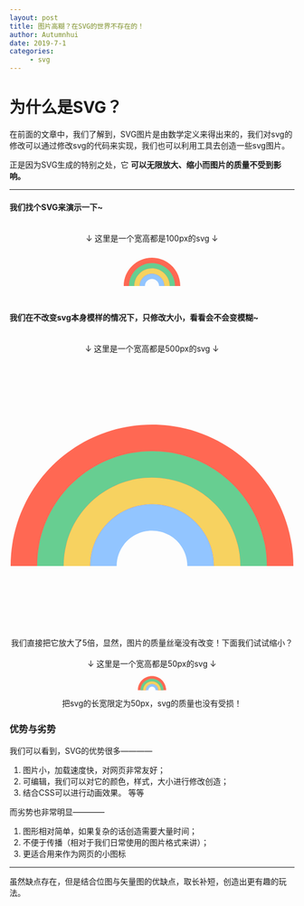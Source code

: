 ```yaml
---
layout: post
title: 图片高糊？在SVG的世界不存在的！
author: Autumnhui
date: 2019-7-1
categories:
     - svg
---
```


# 为什么是SVG？

在前面的文章中，我们了解到，SVG图片是由数学定义来得出来的，我们对svg的修改可以通过修改svg的代码来实现，我们也可以利用工具去创造一些svg图片。

正是因为SVG生成的特别之处，它 **可以无限放大、缩小而图片的质量不受到影响。**

---

#### 我们找个SVG来演示一下~
<br>

<center> ↓ 这里是一个宽高都是100px的svg ↓<br>
<svg height="100px" viewBox="0 -128 512 512" width="100px" xmlns="http://www.w3.org/2000/svg"><path d="m256 0c-141.386719 0-256 114.613281-256 256h160c0-53.019531 42.980469-96 96-96s96 42.980469 96 96h160c0-141.386719-114.613281-256-256-256zm0 0" fill="#ff6853"/><path d="m256 48c-114.820312.132812-207.867188 93.179688-208 208h48c0-88.367188 71.632812-160 160-160s160 71.632812 160 160h48c-.132812-114.820312-93.179688-207.867188-208-208zm0 0" fill="#67ce91"/><path d="m256 96c-88.324219.097656-159.902344 71.675781-160 160h48c0-61.855469 50.144531-112 112-112s112 50.144531 112 112h48c-.097656-88.324219-71.675781-159.902344-160-160zm0 0" fill="#f7d260"/><path d="m256 144c-61.824219.078125-111.921875 50.175781-112 112h48c0-35.347656 28.652344-64 64-64s64 28.652344 64 64h48c-.078125-61.824219-50.175781-111.921875-112-112zm0 0" fill="#92c5ff"/></svg>
</center>

#### 我们在不改变svg本身模样的情况下，只修改大小，看看会不会变模糊~
<br>

<center> ↓ 这里是一个宽高都是500px的svg ↓<br>
<svg height="500px" viewBox="0 -128 512 512" width="500px" xmlns="http://www.w3.org/2000/svg"><path d="m256 0c-141.386719 0-256 114.613281-256 256h160c0-53.019531 42.980469-96 96-96s96 42.980469 96 96h160c0-141.386719-114.613281-256-256-256zm0 0" fill="#ff6853"/><path d="m256 48c-114.820312.132812-207.867188 93.179688-208 208h48c0-88.367188 71.632812-160 160-160s160 71.632812 160 160h48c-.132812-114.820312-93.179688-207.867188-208-208zm0 0" fill="#67ce91"/><path d="m256 96c-88.324219.097656-159.902344 71.675781-160 160h48c0-61.855469 50.144531-112 112-112s112 50.144531 112 112h48c-.097656-88.324219-71.675781-159.902344-160-160zm0 0" fill="#f7d260"/><path d="m256 144c-61.824219.078125-111.921875 50.175781-112 112h48c0-35.347656 28.652344-64 64-64s64 28.652344 64 64h48c-.078125-61.824219-50.175781-111.921875-112-112zm0 0" fill="#92c5ff"/></svg>
<br>
我们直接把它放大了5倍，显然，图片的质量丝毫没有改变！下面我们试试缩小？
</center>
<br>

<center> ↓ 这里是一个宽高都是50px的svg ↓<br>
<svg height="50px" viewBox="0 -128 512 512" width="50px" xmlns="http://www.w3.org/2000/svg"><path d="m256 0c-141.386719 0-256 114.613281-256 256h160c0-53.019531 42.980469-96 96-96s96 42.980469 96 96h160c0-141.386719-114.613281-256-256-256zm0 0" fill="#ff6853"/><path d="m256 48c-114.820312.132812-207.867188 93.179688-208 208h48c0-88.367188 71.632812-160 160-160s160 71.632812 160 160h48c-.132812-114.820312-93.179688-207.867188-208-208zm0 0" fill="#67ce91"/><path d="m256 96c-88.324219.097656-159.902344 71.675781-160 160h48c0-61.855469 50.144531-112 112-112s112 50.144531 112 112h48c-.097656-88.324219-71.675781-159.902344-160-160zm0 0" fill="#f7d260"/><path d="m256 144c-61.824219.078125-111.921875 50.175781-112 112h48c0-35.347656 28.652344-64 64-64s64 28.652344 64 64h48c-.078125-61.824219-50.175781-111.921875-112-112zm0 0" fill="#92c5ff"/></svg>

<br>
把svg的长宽限定为50px，svg的质量也没有受损！
</center>

### 优势与劣势

我们可以看到，SVG的优势很多————
1. 图片小，加载速度快，对网页非常友好；
2. 可编辑，我们可以对它的颜色，样式，大小进行修改创造；
3. 结合CSS可以进行动画效果。
等等

而劣势也非常明显————
1. 图形相对简单，如果复杂的话创造需要大量时间；
2. 不便于传播（相对于我们日常使用的图片格式来讲）；
3. 更适合用来作为网页的小图标

---

虽然缺点存在，但是结合位图与矢量图的优缺点，取长补短，创造出更有趣的玩法。
